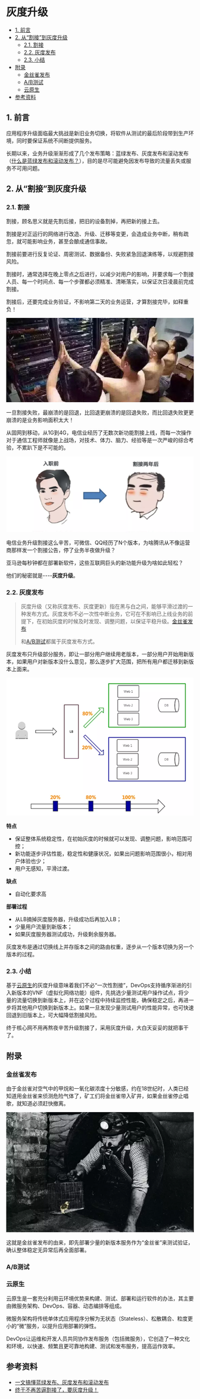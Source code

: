 # 灰度升级
<!-- @import "[TOC]" {cmd="toc" depthFrom=1 depthTo=6 orderedList=false} -->

<!-- code_chunk_output -->

- [1. 前言](#1-前言)
- [2. 从“割接”到灰度升级](#2-从割接到灰度升级)
  - [2.1. 割接](#21-割接)
  - [2.2. 灰度发布](#22-灰度发布)
  - [2.3. 小结](#23-小结)
- [附录](#附录)
  - [金丝雀发布](#金丝雀发布)
  - [A/B测试](#ab测试)
  - [云原生](#云原生)
- [参考资料](#参考资料)

<!-- /code_chunk_output -->


## 1. 前言

应用程序升级面临最大挑战是新旧业务切换，将软件从测试的最后阶段带到生产环境，同时要保证系统不间断提供服务。

长期以来，业务升级渐渐形成了几个发布策略：蓝绿发布、灰度发布和滚动发布（[什么是蓝绿发布和滚动发布？](https://mp.weixin.qq.com/s/c6zCVGjg21UPdiNs2s6kFg)），目的是尽可能避免因发布导致的流量丢失或服务不可用问题。



## 2. 从“割接”到灰度升级

### 2.1. 割接

割接，顾名思义就是先割后接，把旧的设备割掉，再把新的接上去。

割接是对正运行的网络进行改造、升级、迁移等变更，会造成业务中断，稍有疏忽，就可能影响业务，甚至会酿成通信事故。

割接前要进行反复论证、周密测试、数据备份、失败紧急回退演练等，以规避割接风险。

割接时，通常选择在晚上零点之后进行，以减少对用户的影响，并要求每一个割接人员、每一个时间点、每一个步骤都必须精准、清晰落实，以保证次日凌晨前完成割接。

割接后，还要完成业务验证，不影响第二天的业务运营，才算割接完毕，如释重负！

![img](assets/640-1567059699501.png)

一旦割接失败，最崩溃的是回退，比回退更崩溃的是回退失败，而比回退失败更更崩溃的是业务影响面积太大！

从固网到移动，从1G到4G，电信业经历了无数次新功能割接上线，而每一次操作对于通信工程师就像是上战场，对技术、体力、脑力、经验等是一次严峻的综合考验，不累趴下是不可能的。

![img](assets/640-1567059729725.png)  

电信业务升级割接这么辛苦，可微信、QQ经历了N个版本，为啥腾讯从不像运营商那样发一个割接公告，停了业务半夜做升级？

亚马逊每秒钟都在部署新软件，这些互联网巨头的新功能升级为啥如此轻松？

他们的秘密就是----**灰度升级**。



### 2.2. 灰度发布

> 灰度升级（又称灰度发布、灰度更新）指在黑与白之间，能够平滑过渡的一种发布方式。灰度发布不必一次性中断业务，它可在不影响已上线业务的前提下，在初始灰度的时候及时发现、调整问题，以保证平稳升级。[金丝雀发布](#金丝雀发布)
>
> 和[A/B测试](#A/B测试)都属于灰度发布方式。

灰度发布只升级部分服务，即让一部分用户继续用老版本，一部分用户开始用新版本，如果用户对新版本没什么意见，那么逐步扩大范围，把所有用户都迁移到新版本上面来。

![img](assets/640-1567059297812.png)

**特点**

- 保证整体系统稳定性，在初始灰度的时候就可以发现、调整问题，影响范围可控；
- 新功能逐步评估性能，稳定性和健康状况，如果出问题影响范围很小，相对用户体验也少；
- 用户无感知，平滑过渡。

**缺点**

- 自动化要求高

**部署过程**

- 从LB摘掉灰度服务器，升级成功后再加入LB；
- 少量用户流量到新版本；
- 如果灰度服务器测试成功，升级剩余服务器。



灰度发布是通过切换线上并存版本之间的路由权重，逐步从一个版本切换为另一个版本的过程。



### 2.3. 小结

基于[云原生](#云原生)的灰度升级意味着我们不必“一次性割接”，DevOps支持循序渐进的引入新版本的VNF（虚拟化网络功能）组件，先挑选少量测试用户操作试点，将少量的流量切换到新版本上，并在这个过程中持续监控性能，确保稳定之后，再进一步将其他用户切换到新版本上。如果一旦发现少量测试用户的性能异常，也可快速回退到旧版本上，可大幅降低割接风险。 

终于核心网不用再熬夜辛苦升级割接了，采用灰度升级，大白天妥妥的就把事干了。



## 附录

### 金丝雀发布

由于金丝雀对空气中的甲烷和一氧化碳浓度十分敏感，约在18世纪时，人类已经知道用金丝雀来侦测危险气体了，矿工们将金丝雀带入矿井，如果金丝雀停止唱歌，就知道必须赶快撤离。



![img](assets/640-1567060201292.png)

这就是金丝雀发布的由来，即先部署少量的新版本服务作为“金丝雀”来测试验证，确认整体稳定无异常后再全面部署。



### A/B测试



### 云原生

云原生是一套充分利用云环境优势来构建、测试、部署和运行软件的办法，其主要由微服务架构、DevOps、容器、动态编排等组成。

微服务架构将传统单体式应用程序分解为无状态（Stateless）、松散耦合、粒度更小的“微”服务，以提升应用部署的弹性。

DevOps让运维和开发人员共同协作发布服务（包括微服务），它创造了一种文化和环境，以快速、频繁且更可靠地构建、测试和发布服务，提高运作效率。



## 参考资料

+ [一文搞懂蓝绿发布、灰度发布和滚动发布](https://mp.weixin.qq.com/s/c6zCVGjg21UPdiNs2s6kFg)
+ [终于不再苦逼割接了，要灰度升级！](https://mp.weixin.qq.com/s/bwAAeVs-EQglShi-XLHYKQ)













